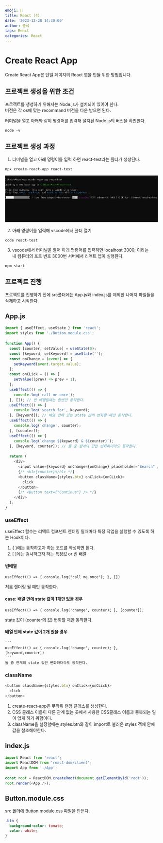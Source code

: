```yaml
---
emoji: 📝
title: React (4)
date: '2023-12-28 14:30:00'
author: 중석
tags: React
categories: React
---
```


# Create React App

Create React App은 단일 페이지의 React 앱을 만들 위한 방법입니다.

## 프로젝트 생성을 위한 조건

프로젝트를 생성하기 위해서는 Node.js가 설치되어 있어야 한다.  
버전은 각 os에 맞는 recommand 버전을 다운 받으면 된다.

터미널을 열고 아래와 같이 명령어를 입력해 설치된 Node.js의 버전을 확인한다.

```
node -v
```

## 프로젝트 생성 과정

1. 터미널을 열고 아래 명령어를 입력 하면 react-test라는 폴더가 생성된다.

```
npx create-react-app react-test
```

![프로젝트 생성 과정 1](React5-2.jpg)

2. 아래 명령어를 입력해 vscode에서 폴더 열기

```
code react-test
```

3. vscode에서 터미널을 열어 아래 명령어를 입력하면 localhost 3000; 이라는  
   내 컴퓨터의 포트 번호 3000번 서버에서 리액트 앱이 실행된다.

```
npm start
```

## 프로젝트 진행

프로젝트를 진행하기 전에 src폴더에는 App.js와 index.js를 제외한 나머지 파일들을 삭제하고 시작한다.

## App.js

```js
import { useEffect, useState } from 'react';
import styles from './Button.module.css';

function App() {
  const [counter, setValue] = useState(0);
  const [keyword, setKeyword] = useState('');
  const onChange = (event) => {
    setKeyword(event.target.value);
  };
  const onCLick = () => {
    setValue((prev) => prev + 1);
  };
  useEffect(() => {
    console.log('call me once');
  }, []); // 빈 배열일때는 한번만 동작한다.
  useEffect(() => {
    console.log('search for', keyword);
  }, [keyword]); // 배열 안에 있는 state 값이 변화할 때만 동작한다.
  useEffect(() => {
    console.log('change', counter);
  }, [counter]);
  useEffect(() => {
    console.log(`change ${keyword} & ${counter}`);
  }, [keyword, counter]); // 둘 중 한개의 값만 변화하더라도 동작한다.

  return (
    <div>
      <input value={keyword} onChange={onChange} placeholder="Search" />
      {/* <h1>{counter}</h1> */}
      <button className={styles.btn} onClick={onCLick}>
        click
      </button>
      {/* <Button text={"Continue"} /> */}
    </div>
  );
}
```

### useEffect

useEffect 함수는 리액트 컴포넌트 렌더링 될때마다 특정 작업을 실행할 수 있도록
하는 Hook이다.

1. { }에는 동작하고자 하는 코드를 작성하면 된다.
2. [ ]에는 검사하고자 하는 특정값 or 빈 배열

#### 빈배열

```
useEffect(() => { console.log("call me once"); }, [])
```

처음 렌더링 될 때만 동작한다.
<br>

#### case: 배열 안에 state 값이 1개만 있을 경우

```
useEffect(() => { console.log('change', counter); }, [counter]);
```

state 값이 (counter의 값) 변화할 때만 동작한다.
<br>

#### 배열 안에 state 값이 2개 있을 경우

    ```
    useEffect(() => { console.log('change', counter); }, [keyword,counter])
    ```
    둘 중 한개의 state 값만 변화하더라도 동작한다.

### className

```js
<button className={styles.btn} onClick={onCLick}>
  click
</button>
```

1. create-react-app은 무작위 랜덤 클래스를 생성한다.
2. CSS 클래스 이름이 다른 관계 없는 곳에서 사용한 CSS클래스 이름과 중복되는 일이 없게 하기 위함이다.
3. className을 설정할때는 styles.btn와 같이 import로 불러온 styles 객체 안에 값을 참조해야한다.

## index.js

```js
import React from 'react';
import ReactDOM from 'react-dom/client';
import App from './App';

const root = ReactDOM.createRoot(document.getElementById('root'));
root.render(<App />);
```

## Button.module.css

src 폴더에 Button.module.css 파일을 만든다.

```css
.btn {
  background-color: tomato;
  color: white;
}
```

```toc

```

